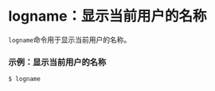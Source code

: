 logname：显示当前用户的名称
========================================================
`logname`命令用于显示当前用户的名称。

### 示例：显示当前用户的名称
```powershell
$ logname
```
